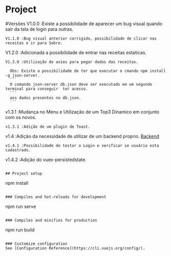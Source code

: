 # Project

#Versões
V1.0.0 :Existe a possibilidade de aparecer um bug visual quando sair da tela de login para outras.
```
V1.1.0 :Bug visual anterior corrigido, possibilidade de clicar nas receitas e ir para Sobre.
```
V1.2.0 :Adicionada a possibilidade de entrar nas receitas estaticas.
```
V1.3.0 :Utilização do axios para pegar dados das receitas.
```
      Obs: Existe a possibilidade de ter que executar o cmando npm install -g json-server.
      ```
      O comando json-server db.json deve ser executado em um segundo terminal para conseguir  ter acesso.
      ```
      aos dados presentes no db.json.
      ```
v1.3.1 :Mudança no Menu e Utilização de um Top3 Dinamico em conjunto com os novos.
```
v1.3.1 :Adição de um plugin de Toast.
```
v1.4 :Adição da necessidade de utilizar de um backend proprio. 
[Backend](https://github.com/JoseVictorLima/Dev-Web-Trabalho-Final_BackEnd)
```
v1.4.1 :Possibilidade de testar o Login e verificar se usuário esta cadastrado.
```
v1.4.2 :Adição do vuex-persistedstate.
```

## Project setup
```
npm install
```

### Compiles and hot-reloads for development
```
npm run serve
```

### Compiles and minifies for production
```
npm run build
```

### Customize configuration
See [Configuration Reference](https://cli.vuejs.org/config/).
